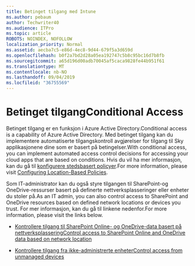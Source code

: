 ```yaml
---
title: Betinget tilgang med Intune
ms.author: pebaum
author: Techwriter40
ms.audience: ITPro
ms.topic: article
ROBOTS: NOINDEX, NOFOLLOW
localization_priority: Normal
ms.assetid: aecba7c5-e86d-4ec8-9d44-679f5a3d659d
ms.openlocfilehash: b0f2a7bd2d28a05ea192747c5b8c95bc16d7b8fb
ms.sourcegitcommit: a65d196d00adb70045af5caca9828fe44b951f61
ms.translationtype: MT
ms.contentlocale: nb-NO
ms.lasthandoff: 09/04/2019
ms.locfileid: "36755569"
---
```

# <a name="conditional-access"></a><span data-ttu-id="06232-102">Betinget tilgang</span><span class="sxs-lookup"><span data-stu-id="06232-102">Conditional Access</span></span>

<span data-ttu-id="06232-103">Betinget tilgang er en funksjon i Azure Active Directory.</span><span class="sxs-lookup"><span data-stu-id="06232-103">Conditional access is a capability of Azure Active Directory.</span></span> <span data-ttu-id="06232-104">Med betinget tilgang kan du implementere automatiserte tilgangskontroll avgjørelser for tilgang til Sky applikasjonene dine som er basert på betingelser.</span><span class="sxs-lookup"><span data-stu-id="06232-104">With conditional access, you can implement automated access control decisions for accessing your cloud apps that are based on conditions.</span></span> <span data-ttu-id="06232-105">Hvis du vil ha mer informasjon, kan du gå til [konfigurere stedsbasert policyer](https://docs.microsoft.com/azure/active-directory/conditional-access/overview).</span><span class="sxs-lookup"><span data-stu-id="06232-105">For more information, please visit [Configuring Location-Based Policies](https://docs.microsoft.com/azure/active-directory/conditional-access/overview).</span></span>

<span data-ttu-id="06232-106">Som IT-administrator kan du også styre tilgangen til SharePoint-og OneDrive-ressurser basert på definerte nettverksplasseringer eller enheter du stoler på.</span><span class="sxs-lookup"><span data-stu-id="06232-106">As an IT admin, you can also control access to SharePoint and OneDrive resources based on defined network locations or devices you trust.</span></span> <span data-ttu-id="06232-107">For mer informasjon, kan du gå til linkene nedenfor.</span><span class="sxs-lookup"><span data-stu-id="06232-107">For more information, please visit the links below.</span></span>

- [<span data-ttu-id="06232-108">Kontrollere tilgang til SharePoint Online- og OneDrive-data basert på nettverksplassering</span><span class="sxs-lookup"><span data-stu-id="06232-108">Control access to SharePoint Online and OneDrive data based on network location</span></span>](https://docs.microsoft.com/sharepoint/control-access-based-on-network-location)

- [<span data-ttu-id="06232-109">Kontrollere tilgang fra ikke-administrerte enheter</span><span class="sxs-lookup"><span data-stu-id="06232-109">Control access from unmanaged devices</span></span>](https://docs.microsoft.com/sharepoint/control-access-from-unmanaged-devices)

